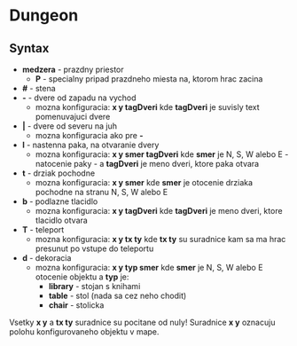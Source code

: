Dungeon
=======

Syntax
------

 * **medzera** - prazdny priestor
   * **P** - specialny pripad prazdneho miesta na, ktorom hrac zacina
 * **#** - stena
 * **-** - dvere od zapadu na vychod
   * mozna konfiguracia: **x y tagDveri** kde **tagDveri** je suvisly text pomenuvajuci dvere
 * **|** - dvere od severu na juh
   * mozna konfiguracia ako pre **-**
 * **l** - nastenna paka, na otvaranie dvery
   * mozna konfiguracia: **x y smer tagDveri** kde **smer** je N, S, W alebo E - natocenie paky - a **tagDveri** je meno dveri, ktore paka otvara
 * **t** - drziak pochodne
   * mozna konfiguracia: **x y smer** kde **smer** je otocenie drziaka pochodne na stranu N, S, W alebo E
 * **b** - podlazne tlacidlo
   * mozna konfiguracia: **x y tagDveri** kde **tagDveri** je meno dveri, ktore tlacidlo otvara
 * **T** - teleport
   * mozna konfiguracia: **x y tx ty** kde **tx ty** su suradnice kam sa ma hrac presunut po vstupe do teleportu
 * **d** - dekoracia
   * mozna konfiguracia: **x y typ smer** kde **smer** je N, S, W alebo E otocenie objektu a **typ** je:
     * __library__ - stojan s knihami
     * __table__ - stol (nada sa cez neho chodit)
     * __chair__ - stolicka
 
Vsetky **x y** a **tx ty** suradnice su pocitane od nuly!
Suradnice **x y** oznacuju polohu konfigurovaneho objektu v mape.
